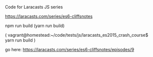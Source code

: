 Code for Laracasts JS series

https://laracasts.com/series/es6-cliffsnotes

npm run build (yarn run build)

( vagrant@homestead:~/code/tests/js/laracasts_es2015_crash_course$ yarn run build )

go here: https://laracasts.com/series/es6-cliffsnotes/episodes/9
